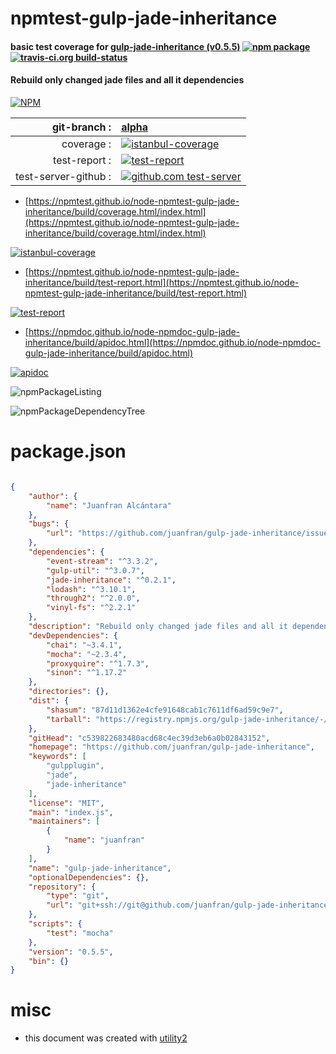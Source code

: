 # npmtest-gulp-jade-inheritance

#### basic test coverage for  [gulp-jade-inheritance (v0.5.5)](https://github.com/juanfran/gulp-jade-inheritance)  [![npm package](https://img.shields.io/npm/v/npmtest-gulp-jade-inheritance.svg?style=flat-square)](https://www.npmjs.org/package/npmtest-gulp-jade-inheritance) [![travis-ci.org build-status](https://api.travis-ci.org/npmtest/node-npmtest-gulp-jade-inheritance.svg)](https://travis-ci.org/npmtest/node-npmtest-gulp-jade-inheritance)

#### Rebuild only changed jade files and all it dependencies

[![NPM](https://nodei.co/npm/gulp-jade-inheritance.png?downloads=true&downloadRank=true&stars=true)](https://www.npmjs.com/package/gulp-jade-inheritance)

| git-branch : | [alpha](https://github.com/npmtest/node-npmtest-gulp-jade-inheritance/tree/alpha)|
|--:|:--|
| coverage : | [![istanbul-coverage](https://npmtest.github.io/node-npmtest-gulp-jade-inheritance/build/coverage.badge.svg)](https://npmtest.github.io/node-npmtest-gulp-jade-inheritance/build/coverage.html/index.html)|
| test-report : | [![test-report](https://npmtest.github.io/node-npmtest-gulp-jade-inheritance/build/test-report.badge.svg)](https://npmtest.github.io/node-npmtest-gulp-jade-inheritance/build/test-report.html)|
| test-server-github : | [![github.com test-server](https://npmtest.github.io/node-npmtest-gulp-jade-inheritance/GitHub-Mark-32px.png)](https://npmtest.github.io/node-npmtest-gulp-jade-inheritance/build/app/index.html) | | build-artifacts : | [![build-artifacts](https://npmtest.github.io/node-npmtest-gulp-jade-inheritance/glyphicons_144_folder_open.png)](https://github.com/npmtest/node-npmtest-gulp-jade-inheritance/tree/gh-pages/build)|

- [https://npmtest.github.io/node-npmtest-gulp-jade-inheritance/build/coverage.html/index.html](https://npmtest.github.io/node-npmtest-gulp-jade-inheritance/build/coverage.html/index.html)

[![istanbul-coverage](https://npmtest.github.io/node-npmtest-gulp-jade-inheritance/build/screenCapture.buildCi.browser.%252Ftmp%252Fbuild%252Fcoverage.lib.html.png)](https://npmtest.github.io/node-npmtest-gulp-jade-inheritance/build/coverage.html/index.html)

- [https://npmtest.github.io/node-npmtest-gulp-jade-inheritance/build/test-report.html](https://npmtest.github.io/node-npmtest-gulp-jade-inheritance/build/test-report.html)

[![test-report](https://npmtest.github.io/node-npmtest-gulp-jade-inheritance/build/screenCapture.buildCi.browser.%252Ftmp%252Fbuild%252Ftest-report.html.png)](https://npmtest.github.io/node-npmtest-gulp-jade-inheritance/build/test-report.html)

- [https://npmdoc.github.io/node-npmdoc-gulp-jade-inheritance/build/apidoc.html](https://npmdoc.github.io/node-npmdoc-gulp-jade-inheritance/build/apidoc.html)

[![apidoc](https://npmdoc.github.io/node-npmdoc-gulp-jade-inheritance/build/screenCapture.buildCi.browser.%252Ftmp%252Fbuild%252Fapidoc.html.png)](https://npmdoc.github.io/node-npmdoc-gulp-jade-inheritance/build/apidoc.html)

![npmPackageListing](https://npmtest.github.io/node-npmtest-gulp-jade-inheritance/build/screenCapture.npmPackageListing.svg)

![npmPackageDependencyTree](https://npmtest.github.io/node-npmtest-gulp-jade-inheritance/build/screenCapture.npmPackageDependencyTree.svg)



# package.json

```json

{
    "author": {
        "name": "Juanfran Alcántara"
    },
    "bugs": {
        "url": "https://github.com/juanfran/gulp-jade-inheritance/issues"
    },
    "dependencies": {
        "event-stream": "^3.3.2",
        "gulp-util": "^3.0.7",
        "jade-inheritance": "^0.2.1",
        "lodash": "^3.10.1",
        "through2": "^2.0.0",
        "vinyl-fs": "^2.2.1"
    },
    "description": "Rebuild only changed jade files and all it dependencies",
    "devDependencies": {
        "chai": "~3.4.1",
        "mocha": "~2.3.4",
        "proxyquire": "^1.7.3",
        "sinon": "^1.17.2"
    },
    "directories": {},
    "dist": {
        "shasum": "87d11d1362e4cfe91648cab1c7611df6ad59c9e7",
        "tarball": "https://registry.npmjs.org/gulp-jade-inheritance/-/gulp-jade-inheritance-0.5.5.tgz"
    },
    "gitHead": "c539822683480acd68c4ec39d3eb6a0b02843152",
    "homepage": "https://github.com/juanfran/gulp-jade-inheritance",
    "keywords": [
        "gulpplugin",
        "jade",
        "jade-inheritance"
    ],
    "license": "MIT",
    "main": "index.js",
    "maintainers": [
        {
            "name": "juanfran"
        }
    ],
    "name": "gulp-jade-inheritance",
    "optionalDependencies": {},
    "repository": {
        "type": "git",
        "url": "git+ssh://git@github.com/juanfran/gulp-jade-inheritance.git"
    },
    "scripts": {
        "test": "mocha"
    },
    "version": "0.5.5",
    "bin": {}
}
```



# misc
- this document was created with [utility2](https://github.com/kaizhu256/node-utility2)
